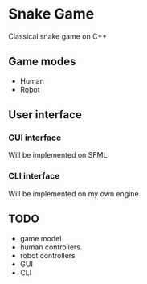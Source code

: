 # Snake Game
Classical snake game on C++

## Game modes
- Human
- Robot

## User interface
### GUI interface
Will be implemented on SFML

### CLI interface
Will be implemented on my own engine

## TODO
- game model
- human controllers
- robot controllers
- GUI
- CLI
